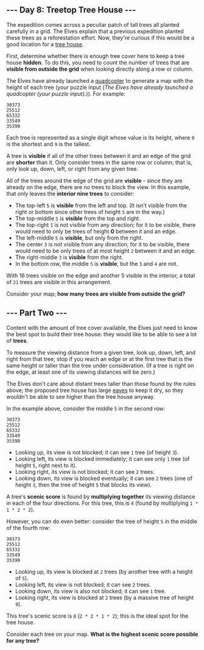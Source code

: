 ## --- Day 8: Treetop Tree House ---

The expedition comes across a peculiar patch of tall trees all planted carefully in a grid. The Elves explain that a previous expedition planted these trees as a reforestation effort. Now, they're curious if this would be a good location for a [tree house](https://en.wikipedia.org/wiki/Tree_house).

First, determine whether there is enough tree cover here to keep a tree house __hidden__. To do this, you need to count the number of trees that are __visible from outside the grid__ when looking directly along a row or column.

The Elves have already launched a [quadcopter](https://en.wikipedia.org/wiki/Quadcopter) to generate a map with the height of each tree (your puzzle input (_The Elves have already launched a quadcopter (your puzzle input)._)). For example:

```
30373
25512
65332
33549
35390
```

Each tree is represented as a single digit whose value is its height, where `0` is the shortest and `9` is the tallest.

A tree is __visible__ if all of the other trees between it and an edge of the grid are __shorter__ than it. Only consider trees in the same row or column; that is, only look up, down, left, or right from any given tree.

All of the trees around the edge of the grid are __visible__ - since they are already on the edge, there are no trees to block the view. In this example, that only leaves the __interior nine trees__ to consider:

- The top-left `5` is __visible__ from the left and top. (It isn't visible from the right or bottom since other trees of height `5` are in the way.)
- The top-middle `5` is __visible__ from the top and right.
- The top-right `1` is not visible from any direction; for it to be visible, there would need to only be trees of height __0__ between it and an edge.
- The left-middle `5` is __visible__, but only from the right.
- The center `3` is not visible from any direction; for it to be visible, there would need to be only trees of at most height `2` between it and an edge.
- The right-middle `3` is __visible__ from the right.
- In the bottom row, the middle `5` is __visible__, but the `3` and `4` are not.

With 16 trees visible on the edge and another 5 visible in the interior, a total of `21` trees are visible in this arrangement.

Consider your map; __how many trees are visible from outside the grid?__

## --- Part Two ---

Content with the amount of tree cover available, the Elves just need to know the best spot to build their tree house: they would like to be able to see a lot of __trees__.

To measure the viewing distance from a given tree, look up, down, left, and right from that tree; stop if you reach an edge or at the first tree that is the same height or taller than the tree under consideration. (If a tree is right on the edge, at least one of its viewing distances will be zero.)

The Elves don't care about distant trees taller than those found by the rules above; the proposed tree house has large [eaves](https://en.wikipedia.org/wiki/Eaves) to keep it dry, so they wouldn't be able to see higher than the tree house anyway.

In the example above, consider the middle `5` in the second row:

```
30373
25512
65332
33549
35390
```

- Looking up, its view is not blocked; it can see `1` tree (of height `3`).
- Looking left, its view is blocked immediately; it can see only `1` tree (of height `5`, right next to it).
- Looking right, its view is not blocked; it can see `2` trees.
- Looking down, its view is blocked eventually; it can see `2` trees (one of height `3`, then the tree of height `5` that blocks its view).

A tree's __scenic score__ is found by __multiplying together__ its viewing distance in each of the four directions. For this tree, this is `4` (found by multiplying `1 * 1 * 2 * 2`).

However, you can do even better: consider the tree of height `5` in the middle of the fourth row:

```
30373
25512
65332
33549
35390
```

- Looking up, its view is blocked at `2` trees (by another tree with a height of `5`).
- Looking left, its view is not blocked; it can see `2` trees.
- Looking down, its view is also not blocked; it can see `1` tree.
- Looking right, its view is blocked at `2` trees (by a massive tree of height `9`).

This tree's scenic score is `8` (`2 * 2 * 1 * 2`); this is the ideal spot for the tree house.

Consider each tree on your map. __What is the highest scenic score possible for any tree?__

